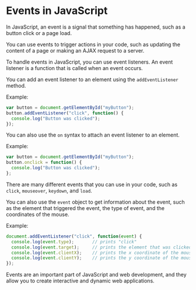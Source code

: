 # Events in JavaScript

In JavaScript, an event is a signal that something has happened, such as a button click or a page load.

You can use events to trigger actions in your code, such as updating the content of a page or making an AJAX request to a server.

To handle events in JavaScript, you can use event listeners. An event listener is a function that is called when an event occurs.

You can add an event listener to an element using the `addEventListener` method.

Example:

```javascript
var button = document.getElementById("myButton");
button.addEventListener("click", function() {
  console.log("Button was clicked");
});
```

You can also use the `on` syntax to attach an event listener to an element.

Example:

```javascript
var button = document.getElementById("myButton");
button.onclick = function() {
  console.log("Button was clicked");
};
```

There are many different events that you can use in your code, such as `click`, `mouseover`, `keydown`, and `load`.

You can also use the `event` object to get information about the event, such as the element that triggered the event, the type of event, and the coordinates of the mouse.

Example:

```javascript
document.addEventListener("click", function(event) {
  console.log(event.type);       // prints "click"
  console.log(event.target);     // prints the element that was clicked
  console.log(event.clientX);    // prints the x coordinate of the mouse
  console.log(event.clientY);    // prints the y coordinate of the mouse
});
```

Events are an important part of JavaScript and web development, and they allow you to create interactive and dynamic web applications.
